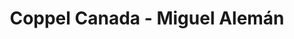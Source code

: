 ---
title: "Coppel Canada - Miguel Alemán"
url: /alto-lucero/coppel-canada-miguel-aleman/
shop: grandes almacenes
---